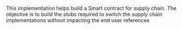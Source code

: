 This implementation helps build a Smart contract for supply chain. The objective is to build the stubs required to switch the supply chain implementations without impacting the end user references
